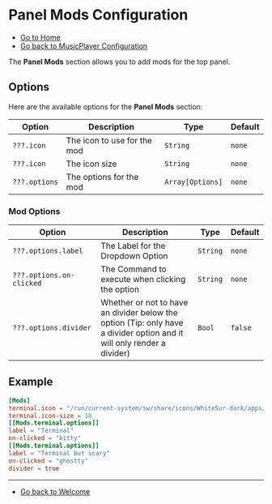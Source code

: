# Panel Mods Configuration

- [Go to Home](./Welcome.md)
- [Go back to MusicPlayer Configuration](./MusicPlayer.md)

The **Panel Mods** section allows you to add mods for the top panel.

## Options

Here are the available options for the **Panel Mods** section:

| Option                | Description                                  | Type   | Default |
| ----------------------- | ---------------------------------------------- | -------- | --------- |
| `???.icon` | The icon to use for the mod | `String` | `none` |
| `???.icon` | The icon size | `String` | `none` |
| `???.options` | The options for the mod | `Array[Options]` | `none` |

### Mod Options

| Option                | Description                                  | Type   | Default |
| ----------------------- | ---------------------------------------------- | -------- | --------- |
| `???.options.label`    | The Label for the Dropdown Option | `String` | `none` |
| `???.options.on-clicked`    | The Command to execute when clicking the option | `String` | `none` |
| `???.options.divider`    | Whether or not to have an divider below the option (Tip: only have a divider option and it will only render a divider) | `Bool` | `false` |

## Example

```toml
[Mods]
terminal.icon = "/run/current-system/sw/share/icons/WhiteSur-dark/apps/symbolic/terminal-app-symbolic.svg"
terminal.icon-size = 18
[[Mods.terminal.options]]
label = "Terminal"
on-clicked = "kitty"
[[Mods.terminal.options]]
label = "Terminal but scary"
on-clicked = "ghostty"
divider = true
```

---

- [Go back to Welcome](./Welcome.md)
